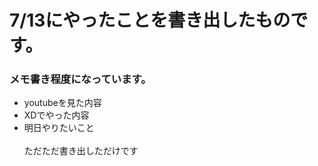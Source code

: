 # 7/13にやったことを書き出したものです。
### メモ書き程度になっています。
- youtubeを見た内容
- XDでやった内容
- 明日やりたいこと<br><br>
ただただ書き出しただけです
